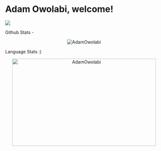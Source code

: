# Adam Owolabi, welcome!

![](https://komarev.com/ghpvc/?username=AdamOwolabi&style=flat-square)


Github Stats -
<p align="center"> <img src="https://github-readme-stats.vercel.app/api?username=AdamOwolabi&show_icons=true&theme=transparent" alt="AdamOwolabi" /> 

Language Stats :)
<p align="center"> <img height=280 width=460 src="https://github-readme-stats.vercel.app/api/top-langs/?username=AdamOwolabi&layout=compact&langs_count=8&hide=scss" alt="AdamOwolabi"/>


